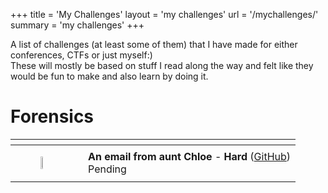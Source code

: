 +++
title = 'My Challenges'
layout = 'my challenges'
url = '/mychallenges/'
summary = 'my challenges'
+++

A list of challenges (at least some of them) that I have made for either conferences, CTFs or just myself:)  
These will mostly be based on stuff I read along the way and felt like they would be fun to make and also learn by doing it.  

# Forensics
<table>
    <thead>
        <tr>
            <th></th>
            <th></th>
        </tr>
    </thead>
    <tbody>
        <tr>
            <td>
                <figure class="align-center ">
                    <img loading="lazy" src="/posts/myctfs/ntuahack1.png" style="width: 40%;" /> 
                </figure>
            </td>
            <td>
                <strong>An email from aunt Chloe</strong> - <b>Hard</b> (<a href="https://github.com/connar/PcapAnalysis">GitHub</a>) <br> Pending
            </td>
        </tr>
    </tbody>
</table>